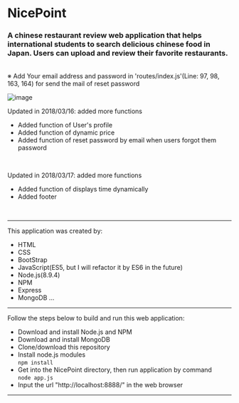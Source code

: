 # NicePoint
### A chinese restaurant review web application that helps international students to search delicious chinese food in Japan. Users can upload and review their favorite restaurants.
<br>
※ Add Your email address and password in 'routes/index.js'(Line: 97, 98, 163, 164) for send the mail of reset password
<br>

 ![image](screenshot/screenShot1.gif)
 
 Updated in 2018/03/16: added more functions
 <br>
 
 <ul>
   <li> Added function of User's profile </li>
   <li> Added function of dynamic price </li>
   <li> Added function of reset password by email when users forgot them password </li>
 </ul>
 <br>
 
 Updated in 2018/03/17: added more functions
 <br>
 
 <ul>
   <li> Added function of displays time dynamically </li>
   <li> Added footer </li>
 </ul>
 <br>
<hr>
This application was created by: 
<br>

* HTML
* CSS
* BootStrap
* JavaScript(ES5, but I will refactor it by ES6 in the future)
* Node.js(8.9.4)
* NPM
* Express
* MongoDB
...
<hr>
Follow the steps below to build and run this web application:
<br>

* Download and install Node.js and NPM
* Download and install MongoDB
* Clone/download this repository
* Install node.js modules <br>
`npm install`   
* Get into the NicePoint directory, then run application by command <br>
`node app.js`  
* Input the url "http://localhost:8888/" in the web browser
<hr>

